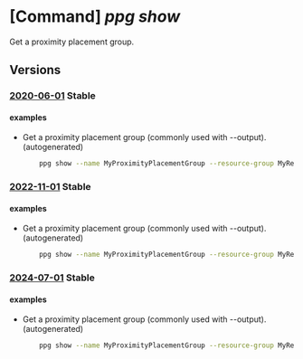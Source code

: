 # [Command] _ppg show_

Get a proximity placement group.

## Versions

### [2020-06-01](/Resources/mgmt-plane/L3N1YnNjcmlwdGlvbnMve30vcmVzb3VyY2Vncm91cHMve30vcHJvdmlkZXJzL21pY3Jvc29mdC5jb21wdXRlL3Byb3hpbWl0eXBsYWNlbWVudGdyb3Vwcy97fQ==/2020-06-01.xml) **Stable**

<!-- mgmt-plane /subscriptions/{}/resourcegroups/{}/providers/microsoft.compute/proximityplacementgroups/{} 2020-06-01 -->

#### examples

- Get a proximity placement group (commonly used with --output). (autogenerated)
    ```bash
        ppg show --name MyProximityPlacementGroup --resource-group MyResourceGroup
    ```

### [2022-11-01](/Resources/mgmt-plane/L3N1YnNjcmlwdGlvbnMve30vcmVzb3VyY2Vncm91cHMve30vcHJvdmlkZXJzL21pY3Jvc29mdC5jb21wdXRlL3Byb3hpbWl0eXBsYWNlbWVudGdyb3Vwcy97fQ==/2022-11-01.xml) **Stable**

<!-- mgmt-plane /subscriptions/{}/resourcegroups/{}/providers/microsoft.compute/proximityplacementgroups/{} 2022-11-01 -->

#### examples

- Get a proximity placement group (commonly used with --output). (autogenerated)
    ```bash
        ppg show --name MyProximityPlacementGroup --resource-group MyResourceGroup
    ```

### [2024-07-01](/Resources/mgmt-plane/L3N1YnNjcmlwdGlvbnMve30vcmVzb3VyY2Vncm91cHMve30vcHJvdmlkZXJzL21pY3Jvc29mdC5jb21wdXRlL3Byb3hpbWl0eXBsYWNlbWVudGdyb3Vwcy97fQ==/2024-07-01.xml) **Stable**

<!-- mgmt-plane /subscriptions/{}/resourcegroups/{}/providers/microsoft.compute/proximityplacementgroups/{} 2024-07-01 -->

#### examples

- Get a proximity placement group (commonly used with --output). (autogenerated)
    ```bash
        ppg show --name MyProximityPlacementGroup --resource-group MyResourceGroup
    ```
